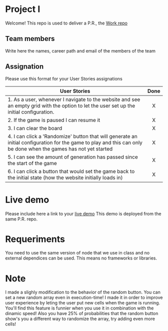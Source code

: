 # Project I

Welcome! This repo is used to deliver a P.R., the [Work repo](https://tabex94.github.io/LIFEfromzero)

## Team members

Write here the names, career path and email of the members of the team

## Assignation 

Please use this format for your User Stories assignations

| User Stories     |Done |
| ---------------- | :--: |
| 1. As a user, whenever I navigate to the website and see an empty grid with the option to let the user set up the initial configuration. |  X   |
| 2. If the game is paused I can resume it |  X   | 
| 3. I can clear the board |  X   | 
| 4. I can click a 'Randomize' button that will generate an initial configuration for the game to play and this can only be done when the games has not yet started |  X   |
| 5. I can see the amount of generation has passed since the start of the game |  X   | 
| 6. I can click a button that would set the game back to the initial state (how the website initially loads in) |  X   | 

# Live demo

Please include here a link to your [live demo](https://tabex94.github.io/LIFEfromzero) This demo is deployed from the same P.R. repo.

# Requeriments
You need to use the same version of node that we use in class and no external dependices can be used. This means no frameworks or libraries.

# Note
I made a slighly modification to the behavior of the random button. You can set a new random array even in execution-time! I made it in order to improve user experience by leting the user put new cells when the game is running. You'll find this feature is funnier when you use it in combination with the dinamic speed! Also you have 25% of probabilities that the random button show's you a different way to randomize the array, try adding even more cells! 
